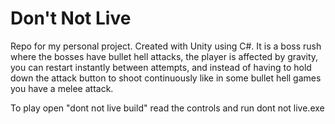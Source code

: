 # Don't Not Live
Repo for my personal project. Created with Unity using C#. It is a boss rush where the bosses have bullet hell attacks, the player is affected by gravity, you can restart instantly between attempts, and instead of having to hold down the attack button to shoot continuously like in some bullet hell games you have a melee attack.

To play open "dont not live build" read the controls and run dont not live.exe
